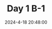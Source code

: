 ---
title: Day 1 B-1
description: 'Today We ask the question \"What is a Blog?\"'
date: '2024-4-18 20:48:00'
categories:
  - misc
  - philosopy
  - 'not serious'
published:  true
---